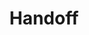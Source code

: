 ---
title: Handoff
description: Handoff designs to developers with accurate specs, assets and code snippets.
icon: 
layout: tool-listing
section: Tools
---